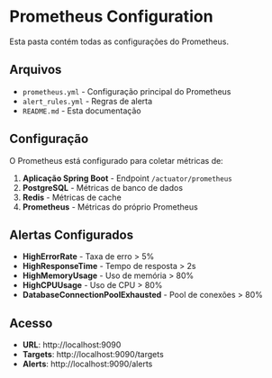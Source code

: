 # Prometheus Configuration

Esta pasta contém todas as configurações do Prometheus.

## Arquivos

- `prometheus.yml` - Configuração principal do Prometheus
- `alert_rules.yml` - Regras de alerta
- `README.md` - Esta documentação

## Configuração

O Prometheus está configurado para coletar métricas de:

1. **Aplicação Spring Boot** - Endpoint `/actuator/prometheus`
2. **PostgreSQL** - Métricas de banco de dados
3. **Redis** - Métricas de cache
4. **Prometheus** - Métricas do próprio Prometheus

## Alertas Configurados

- **HighErrorRate** - Taxa de erro > 5%
- **HighResponseTime** - Tempo de resposta > 2s
- **HighMemoryUsage** - Uso de memória > 80%
- **HighCPUUsage** - Uso de CPU > 80%
- **DatabaseConnectionPoolExhausted** - Pool de conexões > 80%

## Acesso

- **URL**: http://localhost:9090
- **Targets**: http://localhost:9090/targets
- **Alerts**: http://localhost:9090/alerts
